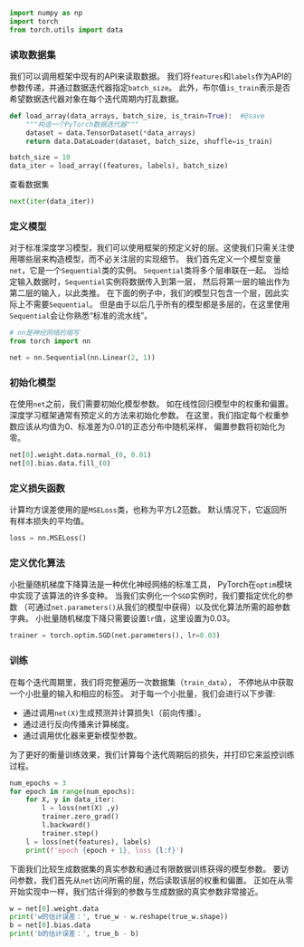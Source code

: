 ```python
import numpy as np
import torch
from torch.utils import data
```

### 读取数据集

我们可以调用框架中现有的API来读取数据。 我们将`features`和`labels`作为API的参数传递，并通过数据迭代器指定`batch_size`。 此外，布尔值`is_train`表示是否希望数据迭代器对象在每个迭代周期内打乱数据。

```python
def load_array(data_arrays, batch_size, is_train=True):  #@save
    """构造一个PyTorch数据迭代器"""
    dataset = data.TensorDataset(*data_arrays)
    return data.DataLoader(dataset, batch_size, shuffle=is_train)

batch_size = 10
data_iter = load_array((features, labels), batch_size)
```

查看数据集

```python
next(iter(data_iter))
```

### 定义模型

对于标准深度学习模型，我们可以使用框架的预定义好的层。这使我们只需关注使用哪些层来构造模型，而不必关注层的实现细节。 我们首先定义一个模型变量`net`，它是一个`Sequential`类的实例。 `Sequential`类将多个层串联在一起。 当给定输入数据时，`Sequential`实例将数据传入到第一层， 然后将第一层的输出作为第二层的输入，以此类推。 在下面的例子中，我们的模型只包含一个层，因此实际上不需要`Sequential`。 但是由于以后几乎所有的模型都是多层的，在这里使用`Sequential`会让你熟悉“标准的流水线”。

```python
# nn是神经网络的缩写
from torch import nn

net = nn.Sequential(nn.Linear(2, 1))
```

### 初始化模型

在使用`net`之前，我们需要初始化模型参数。 如在线性回归模型中的权重和偏置。 深度学习框架通常有预定义的方法来初始化参数。 在这里，我们指定每个权重参数应该从均值为0、标准差为0.01的正态分布中随机采样， 偏置参数将初始化为零。

```python
net[0].weight.data.normal_(0, 0.01)
net[0].bias.data.fill_(0)
```

### 定义损失函数

计算均方误差使用的是`MSELoss`类，也称为平方L2范数。 默认情况下，它返回所有样本损失的平均值。

```python
loss = nn.MSELoss()
```

### 定义优化算法

小批量随机梯度下降算法是一种优化神经网络的标准工具， PyTorch在`optim`模块中实现了该算法的许多变种。 当我们实例化一个`SGD`实例时，我们要指定优化的参数 （可通过`net.parameters()`从我们的模型中获得）以及优化算法所需的超参数字典。 小批量随机梯度下降只需要设置`lr`值，这里设置为0.03。

```python
trainer = torch.optim.SGD(net.parameters(), lr=0.03)
```

### 训练

在每个迭代周期里，我们将完整遍历一次数据集（`train_data`）， 不停地从中获取一个小批量的输入和相应的标签。 对于每一个小批量，我们会进行以下步骤:

- 通过调用`net(X)`生成预测并计算损失`l`（前向传播）。
- 通过进行反向传播来计算梯度。
- 通过调用优化器来更新模型参数。

为了更好的衡量训练效果，我们计算每个迭代周期后的损失，并打印它来监控训练过程。

```python
num_epochs = 3
for epoch in range(num_epochs):
    for X, y in data_iter:
        l = loss(net(X) ,y)
        trainer.zero_grad()
        l.backward()
        trainer.step()
    l = loss(net(features), labels)
    print(f'epoch {epoch + 1}, loss {l:f}')
```

下面我们比较生成数据集的真实参数和通过有限数据训练获得的模型参数。 要访问参数，我们首先从`net`访问所需的层，然后读取该层的权重和偏置。 正如在从零开始实现中一样，我们估计得到的参数与生成数据的真实参数非常接近。

```python
w = net[0].weight.data
print('w的估计误差：', true_w - w.reshape(true_w.shape))
b = net[0].bias.data
print('b的估计误差：', true_b - b)
```

